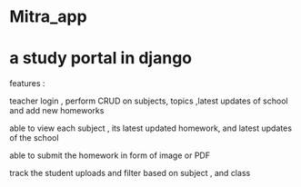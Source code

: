 # Mitra_app

# a study portal in django

features :




teacher login , perform CRUD on subjects, topics ,latest updates of school  and add new homeworks





able to view each subject , its latest updated homework, and latest updates of the school





able to submit the homework  in form of image or PDF





track the student uploads and filter based on subject , and class









